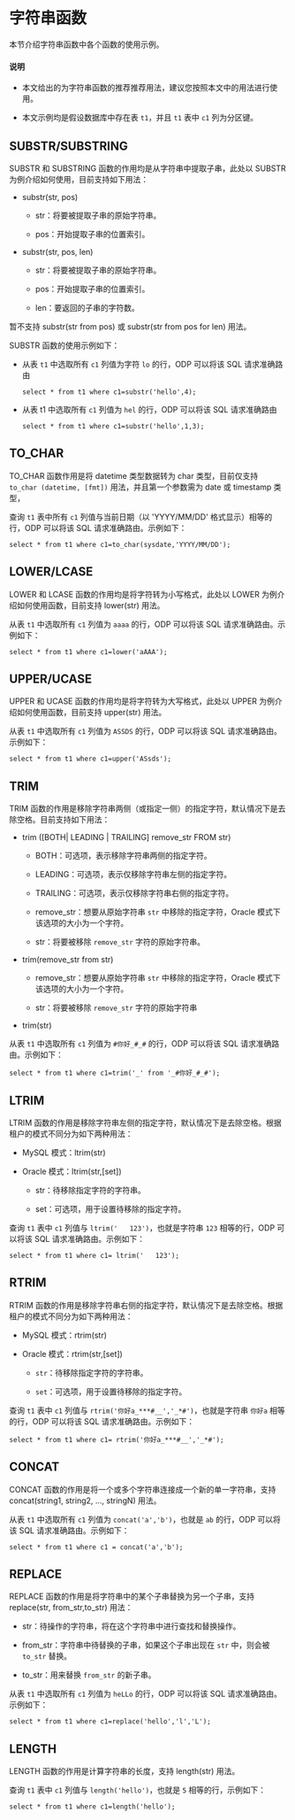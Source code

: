 # 字符串函数

本节介绍字符串函数中各个函数的使用示例。

<main id="notice" type='explain'>
  <h4>说明</h4>
  <ul>
  <li>
  <p>本文给出的为字符串函数的推荐推荐用法，建议您按照本文中的用法进行使用。</p>
  </li>
  <li>
  <p>本文示例均是假设数据库中存在表 <code>t1</code>，并且 <code>t1</code> 表中 <code>c1</code> 列为分区键。</p>
  </li>
  </ul>
</main>

## SUBSTR/SUBSTRING

SUBSTR 和 SUBSTRING 函数的作用均是从字符串中提取子串，此处以 SUBSTR 为例介绍如何使用，目前支持如下用法：

* substr(str, pos)
  
  * str：将要被提取子串的原始字符串。
  
  * pos：开始提取子串的位置索引。

* substr(str, pos, len)
  
  * str：将要被提取子串的原始字符串。
  
  * pos：开始提取子串的位置索引。

  * len：要返回的子串的字符数。

暂不支持 substr(str from pos) 或 substr(str from pos for len) 用法。

SUBSTR 函数的使用示例如下：

* 从表 `t1` 中选取所有 `c1` 列值为字符 `lo` 的行，ODP 可以将该 SQL 请求准确路由

  ```shell
  select * from t1 where c1=substr('hello',4);
  ```

* 从表 t1 中选取所有 `c1` 列值为 `hel` 的行，ODP 可以将该 SQL 请求准确路由
  
  ```shell
  select * from t1 where c1=substr('hello',1,3);
  ```

## TO_CHAR

TO_CHAR 函数作用是将 datetime 类型数据转为 char 类型，目前仅支持 `to_char (datetime, [fmt])` 用法，并且第一个参数需为 date 或 timestamp 类型，

查询 `t1` 表中所有 `c1` 列值与当前日期（以 'YYYY/MM/DD' 格式显示）相等的行，ODP 可以将该 SQL 请求准确路由。示例如下：

```shell
select * from t1 where c1=to_char(sysdate,'YYYY/MM/DD');
```

## LOWER/LCASE

LOWER 和 LCASE 函数的作用均是将字符转为小写格式，此处以 LOWER 为例介绍如何使用函数，目前支持 lower(str) 用法。

从表 `t1` 中选取所有 `c1` 列值为 `aaaa` 的行，ODP 可以将该 SQL 请求准确路由。示例如下：

```shell
select * from t1 where c1=lower('aAAA');
```

## UPPER/UCASE

UPPER 和 UCASE 函数的作用均是将字符转为大写格式，此处以 UPPER 为例介绍如何使用函数，目前支持 upper(str) 用法。

从表 `t1` 中选取所有 `c1` 列值为 `ASSDS` 的行，ODP 可以将该 SQL 请求准确路由。示例如下：

```shell
select * from t1 where c1=upper('ASsds');
```

## TRIM

TRIM 函数的作用是移除字符串两侧（或指定一侧）的指定字符，默认情况下是去除空格。目前支持如下用法：

* trim ([BOTH| LEADING | TRAILING] remove_str FROM str)

  * BOTH：可选项，表示移除字符串两侧的指定字符。

  * LEADING：可选项，表示仅移除字符串左侧的指定字符。

  * TRAILING：可选项，表示仅移除字符串右侧的指定字符。

  * remove_str：想要从原始字符串 `str` 中移除的指定字符，Oracle 模式下该选项的大小为一个字符。

  * str：将要被移除 `remove_str` 字符的原始字符串。

* trim(remove_str from str)

  * remove_str：想要从原始字符串 `str` 中移除的指定字符，Oracle 模式下该选项的大小为一个字符。

  * str：将要被移除 `remove_str` 字符的原始字符串

* trim(str)

从表 `t1` 中选取所有 `c1` 列值为 `#你好_#_#` 的行，ODP 可以将该 SQL 请求准确路由。示例如下：

```shell
select * from t1 where c1=trim('_' from '_#你好_#_#');
```

## LTRIM

LTRIM 函数的作用是移除字符串左侧的指定字符，默认情况下是去除空格。根据租户的模式不同分为如下两种用法：

* MySQL 模式：ltrim(str)

* Oracle 模式：ltrim(str,[set])

  * str：待移除指定字符的字符串。

  * set：可选项，用于设置待移除的指定字符。

查询 `t1` 表中 `c1` 列值与 `ltrim('   123')`，也就是字符串 `123` 相等的行，ODP 可以将该 SQL 请求准确路由。示例如下：

```shell
select * from t1 where c1= ltrim('   123'); 
```

## RTRIM

RTRIM 函数的作用是移除字符串右侧的指定字符，默认情况下是去除空格。根据租户的模式不同分为如下两种用法：

* MySQL 模式：rtrim(str)

* Oracle 模式：rtrim(str,[set])

  * `str`：待移除指定字符的字符串。

  * `set`：可选项，用于设置待移除的指定字符。

查询 `t1` 表中 `c1` 列值与 `rtrim('你好a_***#__','_*#')`，也就是字符串 `你好a` 相等的行，ODP 可以将该 SQL 请求准确路由。示例如下：

```shell
select * from t1 where c1= rtrim('你好a_***#__','_*#'); 
```

## CONCAT

CONCAT 函数的作用是将一个或多个字符串连接成一个新的单一字符串，支持 concat(string1, string2, ..., stringN) 用法。

从表 `t1` 中选取所有 `c1` 列值为 `concat('a','b')`，也就是 `ab` 的行，ODP 可以将该 SQL 请求准确路由。示例如下：

```shell
select * from t1 where c1 = concat('a','b');
```

## REPLACE

REPLACE 函数的作用是将字符串中的某个子串替换为另一个子串，支持 replace(str, from_str,to_str) 用法：

* str：待操作的字符串，将在这个字符串中进行查找和替换操作。

* from_str：字符串中待替换的子串，如果这个子串出现在 `str` 中，则会被 `to_str` 替换。

* to_str：用来替换 `from_str` 的新子串。

从表 `t1` 中选取所有 `c1` 列值为 `heLLo` 的行，ODP 可以将该 SQL 请求准确路由。示例如下：

```shell
select * from t1 where c1=replace('hello','l','L');
```

## LENGTH

LENGTH 函数的作用是计算字符串的长度，支持 length(str) 用法。

查询 `t1` 表中 `c1` 列值与 `length('hello')`，也就是 `5` 相等的行，示例如下：

```shell
select * from t1 where c1=length('hello');
```
